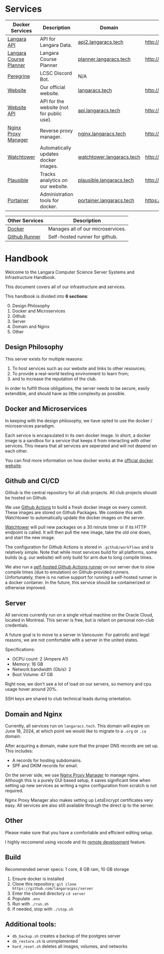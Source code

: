# Services

| Docker Services                                       | Description                               | Domain                                                         | IP                        |
| ----------------------------------------------------- | ----------------------------------------- | -------------------------------------------------------------- | ------------------------- |
| [Langara API](https://github.com/langaracpsc/LangaraCourseWatcher)              | API for Langara Data.      | [api2.langaracs.tech](https://api2.langaracs.tech)             | http://168.138.79.49:5000 |
| [Langara Course Planner](https://github.com/langaracpsc/LangaraCoursePlanner)   | Langara Course Planner     | [planner.langaracs.tech](https://planner.langaracs.tech)       | http://168.138.79.49:5001 |
| [Peregrine](https://github.com/langaracpsc/peregrine)            | LCSC Discord Bot.                         | N/A
| [Website](https://github.com/langaracpsc/langaracpsc-next)       | Our official website.                     | [langaracs.tech](https://langaracs.tech)                       | http://168.138.79.49:3000 |
| [Website API](https://github.com/langaracpsc/LangaraCPSC.WebAPI) | API for the website (not for public use). | [api.langaracs.tech](https://api.langaracs.tech)               | http://168.138.79.49:8000 |
| [Nginx Proxy Manager](https://nginxproxymanager.com/)            | Reverse proxy manager.                    | [nginx.langaracs.tech](https://nginx.langaracs.tech)           | http://168.138.79.49:81   |
| [Watchtower](https://containrrr.dev/watchtower/)                 | Automatically updates docker images.      | [watchtower.langaracs.tech](https://watchtower.langaracs.tech) | http://168.138.79.49:8080 |
| [Plausible](https://plausible.io/)                               | Tracks analytics on our website.          | [plausible.langaracs.tech](https://plausible.langaracs.tech)   | http://168.138.79.49:8001 |
| [Portainer](https://www.portainer.io/)                           | Administration tools for docker.          | [portainer.langaracs.tech](https://portainer.langaracs.tech)   | https://168.138.79.49:9443 |

| Other Services      | Description                       |
| --------------------| --------------------------------- |
| [Docker](https://www.docker.com/) | Manages all of our microservices. |
| [Github Runner](https://docs.github.com/en/actions/hosting-your-own-runners/managing-self-hosted-runners/about-self-hosted-runners) | Self-hosted runner for github.


# Handbook

Welcome to the Langara Computer Science Server Systems and Infrastructure Handbook.

This document covers all of our infrastructure and services.

This handbook is divided into **6 sections**:

0) Design Philosophy
1) Docker and Microservices
2) Github
3) Server
5) Domain and Nginx
6) Other



## Design Philosophy

This server exists for multiple reasons:
1) To host services such as our website and links to other resources;
2) To provide a real-world testing environment to learn from;
3) and to increase the reputation of the club.

In order to fulfill those obligations, the server needs to be secure, easily extendible, and should have as little complexity as possible.



## Docker and Microservices

In keeping with the design philosophy, we have opted to use the docker / microservices paradigm.

Each service is encapsulated in its own docker image. In short, a docker image is a sandbox for a service that keeps it from interacting with other services. This means that all services are seperated and will not depend on each other.

You can find more information on how docker works at the [official docker website](https://docs.docker.com/get-started/overview/).



## Github and CI/CD

Github is the central repository for all club projects.
All club projects should be hosted on Github.

We use [Github Actions](https://github.com/features/actions) to build a fresh docker image on every commit. These images are stored on Github Packages. We combine this with Watchtower to automatically update the docker images on the server. 

[Watchtower](https://containrrr.dev/watchtower/) will pull new packages on a 30 minute timer or if its HTTP endpoint is called. It will then pull the new image, take the old one down, and start the new image.

The configuration for Github Actions is stored in `.github/workflows` and is relatively simple. Note that while most services build for all platforms, some builds (e.g. our website) will only build for arm due to long compile times.

We also run a [self-hosted Github Actions runner](https://docs.github.com/en/actions/hosting-your-own-runners/managing-self-hosted-runners/about-self-hosted-runners) on our server due to slow compile times (due to emulation) on Github-provided runners.
Unfortunately, there is no native support for running a self-hosted runner in a docker container. In the future, this service should be containerized or otherwise improved.



## Server

All services currently run on a single virtual machine on the Oracle Cloud, located in Montreal. This server is free, but is reliant on personal non-club credentials.

A future goal is to move to a server in Vancouver. For patriotic and legal reasons, we are not comfortable with a server in the united states.

Specifications:
- OCPU count: 2 (Ampere A1)
- Memory: 16 GB
- Network bandwidth (Gb/s): 2
- Boot Volume: 47 GB

Right now, we don't see a lot of load on our servers, so memory and cpu usage hover around 20%. 

SSH keys are shared to club technical leads during orientation.


## Domain and Nginx

Currently, all services run on `langaracs.tech`. This domain will expire on June 18, 2024, at which point we would like to migrate to a `.org` or `.ca` domain.

After acquiring a domain, make sure that the proper DNS records are set up. This includes:
- A records for hosting subdomains. 
- SPF and DKIM records for email.

On the server side, we use [Nginx Proxy Manager](https://nginxproxymanager.com/) to manage nginx.
Although this is a purely GUI based setup, it saves significant time when setting up new services as writing a nginx configuration from scratch is not required.

Nginx Proxy Manager also makes setting up LetsEncrypt certificates very easy.
All services are also still available through the direct ip to the server.



## Other

Please make sure that you have a comfortable and efficient editing setup. 

I highly reccomend using vscode and its [remote development](https://code.visualstudio.com/docs/remote/ssh) feature.



## Build
Recommended server specs: 1 core, 8 GB ram, 10 GB storage

1) Ensure docker is installed
2) Clone this repository: `git clone https://github.com/langaracpsc/server`
3) Enter the cloned directory `cd server`
4) Populate `.env`
5) Run with `./run.sh`
6) If needed, stop with `./stop.sh`
  


## Additional tools:

- `db_backup.sh` creates a backup of the postgres server
- `db_restore.sh` is unimplemented
- `hard_reset.sh` deletes all images, volumes, and networks
